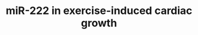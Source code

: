 ---
annotations:
- id: PW:0000004
  parent: regulatory pathway
  type: Pathway Ontology
  value: regulatory pathway
- id: CL:0000746
  parent: native cell
  type: Cell Type Ontology
  value: cardiac muscle cell
- id: PW:0000808
  parent: regulatory pathway
  type: Pathway Ontology
  value: microRNA pathway
authors:
- Khanspers
- AlexanderPico
- Elisa
- Eweitz
description: miR-222 is necessary for exercise-induced cardiac growth and protects
  against pathological cardiac remodeling.
last-edited: 2021-06-04
organisms:
- Mus musculus
redirect_from:
- /index.php/Pathway:WP2928
- /instance/WP2928
- /instance/WP2928_rr118946
revision: r118946
schema-jsonld:
- '@context': https://schema.org/
  '@id': https://wikipathways.github.io/pathways/WP2928.html
  '@type': Dataset
  creator:
    '@type': Organization
    name: WikiPathways
  description: miR-222 is necessary for exercise-induced cardiac growth and protects
    against pathological cardiac remodeling.
  keywords:
  - Cdkn1b
  - Hipk1
  - Hipk2
  - Hmbox1
  license: CC0
  name: miR-222 in exercise-induced cardiac growth
seo: CreativeWork
title: miR-222 in exercise-induced cardiac growth
wpid: WP2928
---